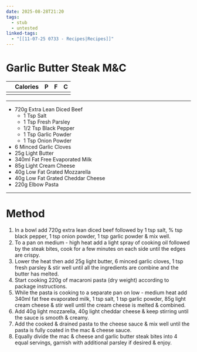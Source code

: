 ```yaml
---
date: 2025-08-28T21:20
tags:
  - stub
  - untested
linked-tags:
  - "[[11-07-25 0733 - Recipes|Recipes]]"
---
```

# Garlic Butter Steak M&C

|     | Calories | P   | F   | C   |
| --- | -------- | --- | --- | --- |
|     |          |     |     |     |

---
- 720g Extra Lean Diced Beef
	- 1 Tsp Salt
	- 1 Tsp Fresh Parsley
	- 1/2 Tsp Black Pepper
	- 1 Tsp Garlic Powder
	- 1 Tsp Onion Powder
- 6 Minced Garlic Cloves
- 25g Light Butter
- 340ml Fat Free Evaporated Milk
- 85g Light Cream Cheese
- 40g Low Fat Grated Mozzarella
- 40g Low Fat Grated Cheddar Cheese
- 220g Elbow Pasta
---
# Method
1. In a bowl add 720g extra lean diced beef followed by 1 tsp salt, % tsp black pepper, 1 tsp onion powder, 1 tsp garlic powder & mix well. 
2. To a pan on medium - high heat add a light spray of cooking oil followed by the steak bites, cook for a few minutes on each side until the edges are crispy. 
3. Lower the heat then add 25g light butter, 6 minced garlic cloves, 1 tsp fresh parsley & stir well until all the ingredients are combine and the butter has melted.
4. Start cooking 220g of macaroni pasta (dry weight) according to package instructions.
5. While the pasta is cooking to a separate pan on low - medium heat add 340ml fat free evaporated milk, 1 tsp salt, 1 tsp garlic powder, 85g light cream cheese & stir well until the cream cheese is melted & combined. 
6. Add 40g light mozzarella, 40g light cheddar cheese & keep stirring until the sauce is smooth & creamy.
7. Add the cooked & drained pasta to the cheese sauce & mix well until the pasta is fully coated in the mac & cheese sauce.
8. Equally divide the mac & cheese and garlic butter steak bites into 4 equal servings, garnish with additional parsley if desired & enjoy.